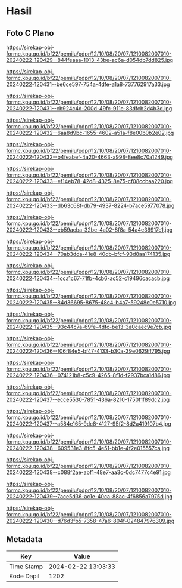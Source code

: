 # Hasil

## Foto C Plano

https://sirekap-obj-formc.kpu.go.id/bf22/pemilu/pdpr/12/10/08/20/07/1210082007010-20240222-120429--844feaaa-1013-43be-ac6a-d054db7dd825.jpg

https://sirekap-obj-formc.kpu.go.id/bf22/pemilu/pdpr/12/10/08/20/07/1210082007010-20240222-120431--be6ce597-754a-4dfe-a1a8-737762917a33.jpg

https://sirekap-obj-formc.kpu.go.id/bf22/pemilu/pdpr/12/10/08/20/07/1210082007010-20240222-120431--cb924c4d-200d-49fc-911e-83dfcb2d4b3d.jpg

https://sirekap-obj-formc.kpu.go.id/bf22/pemilu/pdpr/12/10/08/20/07/1210082007010-20240222-120432--6aa8d9bc-1655-4602-a51a-f8e00b0b2e02.jpg

https://sirekap-obj-formc.kpu.go.id/bf22/pemilu/pdpr/12/10/08/20/07/1210082007010-20240222-120432--b4feabef-4a20-4663-a998-8ee8c70a1249.jpg

https://sirekap-obj-formc.kpu.go.id/bf22/pemilu/pdpr/12/10/08/20/07/1210082007010-20240222-120433--ef14eb78-42d8-4325-8e75-cf08ccbaa220.jpg

https://sirekap-obj-formc.kpu.go.id/bf22/pemilu/pdpr/12/10/08/20/07/1210082007010-20240222-120433--db63c68f-db79-4937-8224-b7ace5977078.jpg

https://sirekap-obj-formc.kpu.go.id/bf22/pemilu/pdpr/12/10/08/20/07/1210082007010-20240222-120433--eb59acba-32be-4a02-8f8a-54a4e36917c1.jpg

https://sirekap-obj-formc.kpu.go.id/bf22/pemilu/pdpr/12/10/08/20/07/1210082007010-20240222-120434--70ab3dda-41e8-40db-bfcf-93d8aa174135.jpg

https://sirekap-obj-formc.kpu.go.id/bf22/pemilu/pdpr/12/10/08/20/07/1210082007010-20240222-120434--1cca1c67-71fb-4cb6-ac52-c19496cacacb.jpg

https://sirekap-obj-formc.kpu.go.id/bf22/pemilu/pdpr/12/10/08/20/07/1210082007010-20240222-120435--84d36695-8675-48c4-b4a7-59248c0e5710.jpg

https://sirekap-obj-formc.kpu.go.id/bf22/pemilu/pdpr/12/10/08/20/07/1210082007010-20240222-120435--93c44c7a-69fe-4dfc-be13-3a0caec9e7cb.jpg

https://sirekap-obj-formc.kpu.go.id/bf22/pemilu/pdpr/12/10/08/20/07/1210082007010-20240222-120436--f06f84e5-bf47-4133-b30a-39e0629ff795.jpg

https://sirekap-obj-formc.kpu.go.id/bf22/pemilu/pdpr/12/10/08/20/07/1210082007010-20240222-120436--074121b8-c5c9-4265-8f1d-f2937bca1d86.jpg

https://sirekap-obj-formc.kpu.go.id/bf22/pemilu/pdpr/12/10/08/20/07/1210082007010-20240222-120437--ecce5530-7851-436a-8210-1750f1f89dc2.jpg

https://sirekap-obj-formc.kpu.go.id/bf22/pemilu/pdpr/12/10/08/20/07/1210082007010-20240222-120437--a584e165-9dc8-4127-95f2-8d2a419107b4.jpg

https://sirekap-obj-formc.kpu.go.id/bf22/pemilu/pdpr/12/10/08/20/07/1210082007010-20240222-120438--609531e3-8fc5-4e51-bb1e-4f2e015557ca.jpg

https://sirekap-obj-formc.kpu.go.id/bf22/pemilu/pdpr/12/10/08/20/07/1210082007010-20240222-120438--c088f2ae-abf1-48e7-aa3c-0dc7477c4e91.jpg

https://sirekap-obj-formc.kpu.go.id/bf22/pemilu/pdpr/12/10/08/20/07/1210082007010-20240222-120439--7ace5d36-ac1e-40ca-88ac-4f6856a7975d.jpg

https://sirekap-obj-formc.kpu.go.id/bf22/pemilu/pdpr/12/10/08/20/07/1210082007010-20240222-120430--d76d3fb5-7358-47a6-804f-024847976309.jpg


## Metadata

| Key        | Value               |
| ---------- | ------------------- |
| Time Stamp | 2024-02-22 13:03:33 |
| Kode Dapil | 1202                |



